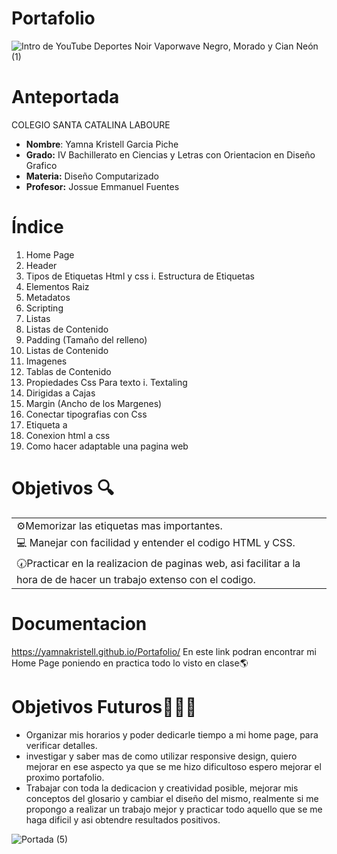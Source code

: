 # Portafolio
![Intro de YouTube Deportes Noir  Vaporwave Negro, Morado y Cian Neón (1)](https://user-images.githubusercontent.com/79730258/128396525-8254de8e-2e3a-4c89-ba7b-79c2362188e0.gif)

# Anteportada
COLEGIO SANTA CATALINA LABOURE     
- **Nombre**: Yamna Kristell Garcia Piche
- **Grado:** IV Bachillerato en Ciencias y Letras con Orientacion en Diseño Grafico 
- **Materia:** Diseño Computarizado 
- **Profesor:** Jossue Emmanuel Fuentes      



# Índice 

1. Home Page
2. Header 
3. Tipos de Etiquetas Html y css
   i. Estructura de Etiquetas
4. Elementos Raiz
5. Metadatos 
6. Scripting
7. Listas
8. Listas de Contenido
9. Padding (Tamaño del relleno)
10. Listas de Contenido
11. Imagenes 
12. Tablas de Contenido
13. Propiedades Css Para texto
    i. Textaling
14. Dirigidas a Cajas 
15. Margin (Ancho de los Margenes)
16. Conectar tipografias con Css
17. Etiqueta a
18. Conexion html a css
19. Como hacer adaptable una pagina web


# Objetivos 🔍
|            |
| :------------ |
|   ⚙️Memorizar las etiquetas mas importantes.  |
| 💻 Manejar con facilidad y entender el codigo HTML y CSS.  |
|🕢Practicar en la realizacion de paginas web, asi facilitar a la hora de de hacer un trabajo extenso con el codigo.|

# Documentacion 
https://yamnakristell.github.io/Portafolio/
En este link podran encontrar mi Home Page poniendo en practica todo lo visto en clase🌎


# Objetivos Futuros👩🏻‍💻
- Organizar mis horarios y poder dedicarle tiempo a mi home page, para verificar detalles.
- investigar y saber mas de como utilizar responsive design, quiero mejorar en ese aspecto ya que se me hizo dificultoso 
espero mejorar el proximo portafolio.
- Trabajar con toda la dedicacion y creatividad posible, mejorar mis conceptos del glosario y cambiar el diseño del mismo, realmente
si me propongo a realizar un trabajo mejor y practicar todo aquello que se me haga dificil y asi obtendre resultados positivos.


![Portada (5)](https://user-images.githubusercontent.com/79730258/128437786-7d57e737-1f7e-4acb-a24c-70511d499b01.png)

